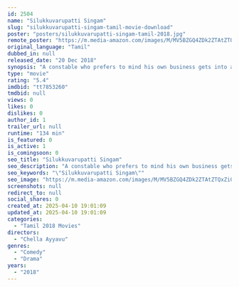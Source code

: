 ```yaml
---
id: 2504
name: "Silukkuvarupatti Singam"
slug: "silukkuvarupatti-singam-tamil-movie-download"
poster: "posters/silukkuvarupatti-singam-tamil-2018.jpg"
remote_poster: "https://m.media-amazon.com/images/M/MV5BZGQ4ZDk2ZTAtZTQxZi00ODdjLTgzMzktZTIyZjk5MmExODU1XkEyXkFqcGc@._V1_SX300.jpg"
original_language: "Tamil"
dubbed_in: null
released_date: "20 Dec 2018"
synopsis: "A constable who prefers to mind his own business gets into a situation where he has to hide from a most-wanted gangster."
type: "movie"
rating: "5.4"
imdbid: "tt7853260"
tmdbid: null
views: 0
likes: 0
dislikes: 0
author_id: 1
trailer_url: null
runtime: "134 min"
is_featured: 0
is_active: 1
is_comingsoon: 0
seo_title: "Silukkuvarupatti Singam"
seo_description: "A constable who prefers to mind his own business gets into a situation where he has to hide from a most-wanted gangster."
seo_keywords: "\"Silukkuvarupatti Singam\""
seo_image: "https://m.media-amazon.com/images/M/MV5BZGQ4ZDk2ZTAtZTQxZi00ODdjLTgzMzktZTIyZjk5MmExODU1XkEyXkFqcGc@._V1_SX300.jpg"
screenshots: null
redirect_to: null
social_shares: 0
created_at: 2025-04-10 19:01:09
updated_at: 2025-04-10 19:01:09
categories:
  - "Tamil 2018 Movies"
directors:
  - "Chella Ayyavu"
genres:
  - "Comedy"
  - "Drama"
years:
  - "2018"
---
```

